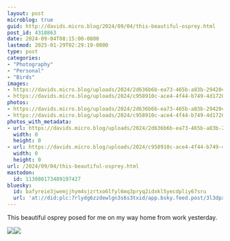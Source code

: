 ```yaml
---
layout: post
microblog: true
guid: http://davids.micro.blog/2024/09/04/this-beautiful-osprey.html
post_id: 4318863
date: 2024-09-04T08:15:00-0800
lastmod: 2025-01-29T02:29:19-0800
type: post
categories:
- "Photography"
- "Personal"
- "Birds"
images:
- https://davids.micro.blog/uploads/2024/2d636b6b-ea73-465b-a83b-29420cb66eae-1-201-a.jpeg
- https://davids.micro.blog/uploads/2024/c958910c-ace4-4f44-b749-4d1720f7e310-1-201-a.jpeg
photos:
- https://davids.micro.blog/uploads/2024/2d636b6b-ea73-465b-a83b-29420cb66eae-1-201-a.jpeg
- https://davids.micro.blog/uploads/2024/c958910c-ace4-4f44-b749-4d1720f7e310-1-201-a.jpeg
photos_with_metadata:
- url: https://davids.micro.blog/uploads/2024/2d636b6b-ea73-465b-a83b-29420cb66eae-1-201-a.jpeg
  width: 0
  height: 0
- url: https://davids.micro.blog/uploads/2024/c958910c-ace4-4f44-b749-4d1720f7e310-1-201-a.jpeg
  width: 0
  height: 0
url: /2024/09/04/this-beautiful-osprey.html
mastodon:
  id: 113080173489197427
bluesky:
  id: bafyreie3jwemjjhym4sjzrtxo6lfyl6mq3pryq2idxkl5yecdpliy67sru
  url: 'at://did:plc:7rlydg6zzdewlgn3s6s3txid/app.bsky.feed.post/3l3dpxibpb42n'
---
```

This beautiful osprey posed for me on my way home from work yesterday.

![](https://davids.micro.blog/uploads/2024/2d636b6b-ea73-465b-a83b-29420cb66eae-1-201-a.jpeg)![](https://davids.micro.blog/uploads/2024/c958910c-ace4-4f44-b749-4d1720f7e310-1-201-a.jpeg)


